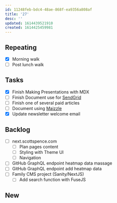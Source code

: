 ```yaml
---
id: 11248feb-bdc4-48ae-868f-ea9356a808af
title: '27'
desc: ''
updated: 1614439521910
created: 1614425459981
---
```


## Repeating

- [x] Morning walk
- [ ] Post lunch walk

## Tasks

- [x] Finish Making Presentations with MDX
- [ ] Finish Document use for [SendGrid]
- [ ] Finish one of several paid articles
- [ ] Document using [Maizzle]
- [x] Update newsletter welcome email

## Backlog

- [ ] next.scottspence.com
  - [ ] Plan pages content
  - [ ] Styling with Theme UI
  - [ ] Navigation
- [ ] GitHub GraphQL endpoint heatmap data massage
- [ ] GitHub GraphQL endpoint add heatmap data
- [ ] Family CMS project (Sanity/NextJS)
  - [ ] Add search function with FuseJS

## New

<!-- Links -->

[maizzle]: https://maizzle.com/
[sendgrid]: https://app.sendgrid.com
